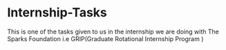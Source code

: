 # Internship-Tasks
This is one of the tasks given to us in the internship we are doing with The Sparks Foundation i.e GRIP(Graduate Rotational Internship Program )
